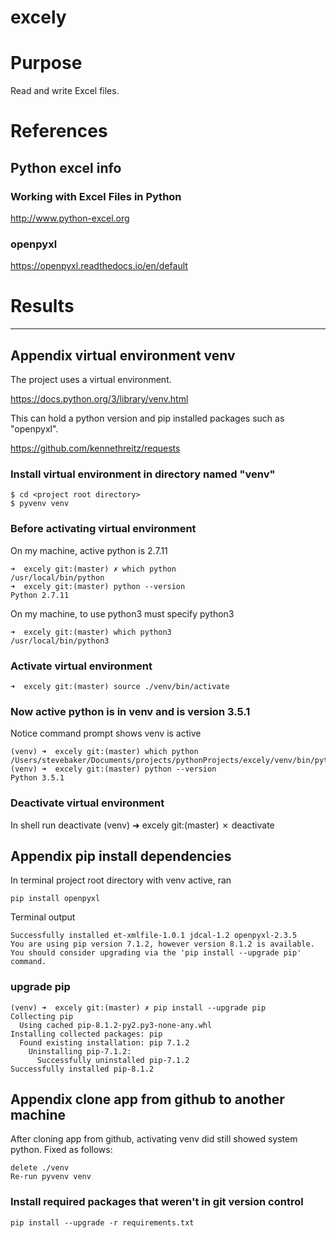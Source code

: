 # excely

# Purpose
Read and write Excel files.

# References

## Python excel info

### Working with Excel Files in Python
http://www.python-excel.org

### openpyxl
https://openpyxl.readthedocs.io/en/default

# Results

---

## Appendix virtual environment venv

The project uses a virtual environment.

https://docs.python.org/3/library/venv.html

This can hold a python version and pip installed packages such as "openpyxl".

https://github.com/kennethreitz/requests

### Install virtual environment in directory named "venv"

    $ cd <project root directory>
    $ pyvenv venv

### Before activating virtual environment

On my machine, active python is 2.7.11

    ➜  excely git:(master) ✗ which python
    /usr/local/bin/python
    ➜  excely git:(master) python --version
    Python 2.7.11

On my machine, to use python3 must specify python3

    ➜  excely git:(master) which python3
    /usr/local/bin/python3

### Activate virtual environment

    ➜  excely git:(master) source ./venv/bin/activate

### Now active python is in venv and is version 3.5.1

Notice command prompt shows venv is active

    (venv) ➜  excely git:(master) which python
    /Users/stevebaker/Documents/projects/pythonProjects/excely/venv/bin/python
    (venv) ➜  excely git:(master) python --version
    Python 3.5.1


### Deactivate virtual environment
In shell run deactivate
    (venv) ➜  excely git:(master) ✗ deactivate

## Appendix pip install dependencies
In terminal project root directory with venv active, ran

    pip install openpyxl

Terminal output  

    Successfully installed et-xmlfile-1.0.1 jdcal-1.2 openpyxl-2.3.5
    You are using pip version 7.1.2, however version 8.1.2 is available.
    You should consider upgrading via the 'pip install --upgrade pip' command.

### upgrade pip

    (venv) ➜  excely git:(master) ✗ pip install --upgrade pip
    Collecting pip
      Using cached pip-8.1.2-py2.py3-none-any.whl
    Installing collected packages: pip
      Found existing installation: pip 7.1.2
        Uninstalling pip-7.1.2:
          Successfully uninstalled pip-7.1.2
    Successfully installed pip-8.1.2

## Appendix clone app from github to another machine
After cloning app from github, activating venv did still showed system python.
Fixed as follows:

    delete ./venv
    Re-run pyvenv venv

### Install required packages that weren't in git version control

    pip install --upgrade -r requirements.txt

